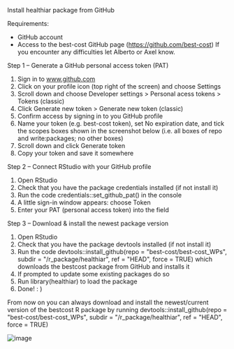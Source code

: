 Install healthiar package from GitHub

Requirements:
- GitHub account
- Access to the best-cost GitHub page (https://github.com/best-cost)
If you encounter any difficulties let Alberto or Axel know.

Step 1 – Generate a GitHub personal access token (PAT)
1.	Sign in to www.github.com 
2.	Click on your profile icon (top right of the screen) and choose Settings 
3.	Scroll down and choose Developer settings > Personal acess tokens > Tokens (classic)
4.	Click Generate new token > Generate new token (classic)
5.	Confirm access by signing in to you GitHub profile
6.	Name your token (e.g. best-cost token), set No expiration date, and tick the scopes boxes shown in the screenshot below (i.e. all boxes of repo and write:packages; no other boxes)
7.	Scroll down and click Generate token
8.	Copy your token and save it somewhere

Step 2 – Connect RStudio with your GitHub profile
1.	Open RStudio
2.	Check that you have the package credentials installed (if not install it)
3.	Run the code credentials::set_github_pat() in the console
4.	A little sign-in window appears: choose Token
5.	Enter your PAT (personal access token) into the field

Step 3 – Download & install the newest package version 
1.	Open RStudio
2.	Check that you have the package devtools installed (if not install it)
3.	Run the code devtools::install_github(repo = "best-cost/best-cost_WPs", subdir = "/r_package/healthiar", ref = "HEAD", force = TRUE) which downloads the bestcost package from GitHub and installs it
4.	If prompted to update some existing packages do so
5.	Run library(healthiar) to load the package
6.	Done! : )

From now on you can always download and install the newest/current version of the bestcost R package by running 
devtools::install_github(repo = "best-cost/best-cost_WPs", subdir = "/r_package/healthiar", ref = "HEAD", force = TRUE)

![image](https://github.com/user-attachments/assets/9e67a384-cfd2-4cbb-9ff5-837294f61739)




